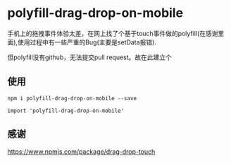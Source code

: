 # polyfill-drag-drop-on-mobile

手机上的拖拽事件体验太差，在网上找了个基于touch事件做的polyfill(在感谢里面),使用过程中有一些严重的Bug(主要是setData报错).

但polyfill没有github，无法提交pull request。故在此建立个

## 使用
```
npm i polyfill-drag-drop-on-mobile --save
```
```
import 'polyfill-drag-drop-on-mobile'
```

## 感谢

https://www.npmjs.com/package/drag-drop-touch

